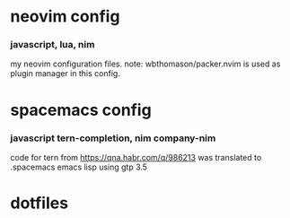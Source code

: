 # neovim config
### javascript, lua, nim
my neovim configuration files.
note: wbthomason/packer.nvim is used as plugin manager in this config.
# spacemacs config 
### javascript tern-completion, nim company-nim
code for tern from https://qna.habr.com/q/986213 was translated to .spacemacs emacs lisp using gtp 3.5
# dotfiles
